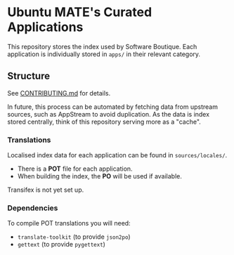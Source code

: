 # Ubuntu MATE's Curated Applications

This repository stores the index used by Software Boutique. Each application is
individually stored in `apps/` in their relevant category.

## Structure

See [CONTRIBUTING.md](CONTRIBUTING.md) for details.

In future, this process can be automated by fetching data from upstream sources,
such as AppStream to avoid duplication. As the data is index stored centrally,
think of this repository serving more as a "cache".


### Translations

Localised index data for each application can be found in `sources/locales/`.

* There is a **POT** file for each application.
* When building the index, the **PO** will be used if available.

Transifex is not yet set up.


### Dependencies

To compile POT translations you will need:

* `translate-toolkit` (to provide `json2po`)
* `gettext` (to provide `pygettext`)
